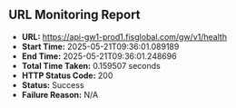 ## URL Monitoring Report

- **URL:** https://api-gw1-prod1.fisglobal.com/gw/v1/health
- **Start Time:** 2025-05-21T09:36:01.089189
- **End Time:** 2025-05-21T09:36:01.248696
- **Total Time Taken:** 0.159507 seconds
- **HTTP Status Code:** 200
- **Status:** Success
- **Failure Reason:** N/A
